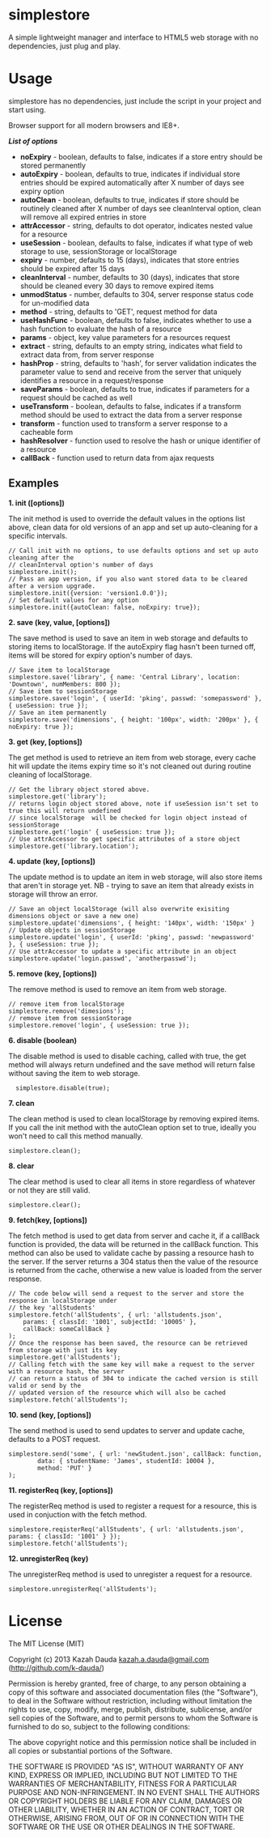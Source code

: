 simplestore
===========

A simple lightweight manager and interface to HTML5 web storage with no dependencies, just plug and play.

Usage
=====
simplestore has no dependencies, just include the script in your project and start using.

Browser support for all modern browsers and IE8+.

___List of options___
* __noExpiry__      - boolean, defaults to false, indicates if a store entry should be stored permanently
* __autoExpiry__    - boolean, defaults to true, indicates if individual store entries should be expired automatically after X number of days see expiry option
* __autoClean__     - boolean, defaults to true, indicates if store should be routinely cleaned after X number of days see cleanInterval option,  clean will remove all expired entries in store
* __attrAccessor__  - string, defaults to dot operator, indicates nested value for a resource
* __useSession__    - boolean, defaults to false, indicates if what type of web storage to use, sessionStorage or localStorage
* __expiry__        - number, defaults to 15 (days), indicates that store entries should be expired after 15 days
* __cleanInterval__ - number, defaults to 30 (days), indicates that store should be cleaned every 30 days to remove expired items
* __unmodStatus__   - number, defaults to 304, server response status code for un-modified data
* __method__        - string, defaults to 'GET', request method for data
* __useHashFunc__   - boolean, defaults to false, indicates whether to use a hash function to evaluate the hash of a resource
* __params__        - object, key value parameters for a resources request
* __extract__       - string, defaults to an empty string, indicates what field to extract data from, from server response
* __hashProp__      - string, defaults to 'hash', for server validation indicates the parameter value to send and receive from the server that uniquely identifies a resource in a request/response
* __saveParams__    - boolean, defaults to true, indicates if parameters for a request should be cached as well
* __useTransform__  - boolean, defaults to false, indicates if a transform method should be used to extract the data from a server response
* __transform__     - function used to transform a server response to a cacheable form
* __hashResolver__  - function used to resolve the hash or unique identifier of a resource
* __callBack__      - function used to return data from ajax requests

Examples
--------
__1. init ([options])__

The init method is used to override the default values in the options list above, clean data for old versions of an app and set up auto-cleaning for a specific intervals.

    // Call init with no options, to use defaults options and set up auto cleaning after the 
    // cleanInterval option's number of days
    simplestore.init();
    // Pass an app version, if you also want stored data to be cleared after a version upgrade.
    simplestore.init({version: 'version1.0.0'});
    // Set default values for any option
    simplestore.init({autoClean: false, noExpiry: true});
    
__2. save (key, value, [options])__

The save method is used to save an item in web storage and defaults to storing items to localStorage. 
If the autoExpiry flag hasn't been turned off, items will be stored for expiry option's number of days.

    // Save item to localStorage
    simplestore.save('library', { name: 'Central Library', location: 'Downtown', numMembers: 800 });
    // Save item to sessionStorage
    simplestore.save('login', { userId: 'pking', passwd: 'somepassword' }, { useSession: true });
    // Save an item permanently
    simplestore.save('dimensions', { height: '100px', width: '200px' }, { noExpiry: true });
      
__3. get (key, [options])__

The get method is used to retrieve an item from web storage, every cache hit will update the items expiry time so it's not cleaned out during 
routine cleaning of localStorage.

    // Get the library object stored above.
    simplestore.get('library');
    // returns login object stored above, note if useSession isn't set to true this will return undefined
    // since localStorage  will be checked for login object instead of sessionStorage
    simplestore.get('login' { useSession: true });
    // Use attrAccessor to get specific attributes of a store object
    simplestore.get('library.location');
    
__4. update (key, [options])__

The update method is to update an item in web storage, will also store items that aren't in storage yet. NB - trying to save an item that already
exists in storage will throw an error.

    // Save an object localStorage (will also overwrite exisiting dimensions object or save a new one)
    simplestore.update('dimensions', { height: '140px', width: '150px' }
    // Update objects in sessionStorage
    simplestore.update('login', { userId: 'pking', passwd: 'newpassword' }, { useSession: true });
    // Use attrAccessor to update a specific attribute in an object
    simplestore.update('login.passwd', 'anotherpasswd');
    
__5. remove (key, [options])__

The remove method is used to remove an item from web storage.

    // remove item from localStorage
    simplestore.remove('dimesions');
    // remove item from sessionStorage
    simplestore.remove('login', { useSession: true });
    
__6. disable (boolean)__

The disable method is used to disable caching, called with true, the get method will always return undefined and the save method will
return false without saving the item to web storage.

      simplestore.disable(true);
      
__7. clean__
  
The clean method is used to clean localStorage by removing expired items. If you call the init method with the autoClean
option set to true, ideally you won't need to call this method manually.

    simplestore.clean();
      
__8. clear__

The clear method is used to clear all items in store regardless of whatever or not they are still valid.

    simplestore.clear();
    
__9. fetch(key, [options])__

The fetch method is used to get data from server and cache it, if a callBack function is provided, the data will be returned in the callBack function.
This method can also be used to validate cache by passing a resource hash to the server. If the server returns a 304 status then the value of the resource
is returned from the cache, otherwise a new value is loaded from the server response.

    // The code below will send a request to the server and store the response in localStorage under 
    // the key 'allStudents'
    simplestore.fetch('allStudents', { url: 'allstudents.json', 
        params: { classId: '1001', subjectId: '10005' }, 
        callBack: someCallBack }
    ); 
    // Once the response has been saved, the resource can be retrieved from storage with just its key
    simplestore.get('allStudents');
    // Calling fetch with the same key will make a request to the server with a resource hash, the server 
    // can return a status of 304 to indicate the cached version is still valid or send by the 
    // updated version of the resource which will also be cached
    simplestore.fetch('allStudents');

__10. send (key, [options])__

The send method is used to send updates to server and update cache, defaults to a POST request.

    simplestore.send('some', { url: 'newStudent.json', callBack: function, 
            data: { studentName: 'James', studentId: 10004 },
            method: 'PUT' }
    );

__11. registerReq (key, [options])__

The registerReq method is used to register a request for a resource, this is used in conjuction with the fetch method.

    simplestore.reqisterReq('allStudents', { url: 'allstudents.json', params: { classId: '1001' } });
    simplestore.fetch('allStudents');
    
__12. unregisterReq (key)__

The unregisterReq method is used to unregister a request for a resource.

    simplestore.unregisterReq('allStudents');
   
License
========

The MIT License (MIT)

Copyright (c) 2013 Kazah Dauda <kazah.a.dauda@gmail.com> (http://github.com/k-dauda/)

Permission is hereby granted, free of charge, to any person obtaining a copy of this software and associated documentation files (the "Software"), to deal in the Software without restriction, including without limitation the rights to use, copy, modify, merge, publish, distribute, sublicense, and/or sell copies of the Software, and to permit persons to whom the Software is furnished to do so, subject to the following conditions: 

The above copyright notice and this permission notice shall be included in all copies or substantial portions of the Software.

THE SOFTWARE IS PROVIDED "AS IS", WITHOUT WARRANTY OF ANY KIND, EXPRESS OR IMPLIED, INCLUDING BUT NOT LIMITED TO THE WARRANTIES OF MERCHANTABILITY, FITNESS FOR A PARTICULAR PURPOSE AND NON-INFRINGEMENT. IN NO EVENT SHALL THE AUTHORS OR COPYRIGHT HOLDERS BE LIABLE FOR ANY CLAIM, DAMAGES OR OTHER LIABILITY, WHETHER IN AN ACTION OF CONTRACT, TORT OR OTHERWISE, ARISING FROM, OUT OF OR IN CONNECTION WITH THE SOFTWARE OR THE USE OR OTHER DEALINGS IN THE SOFTWARE.

